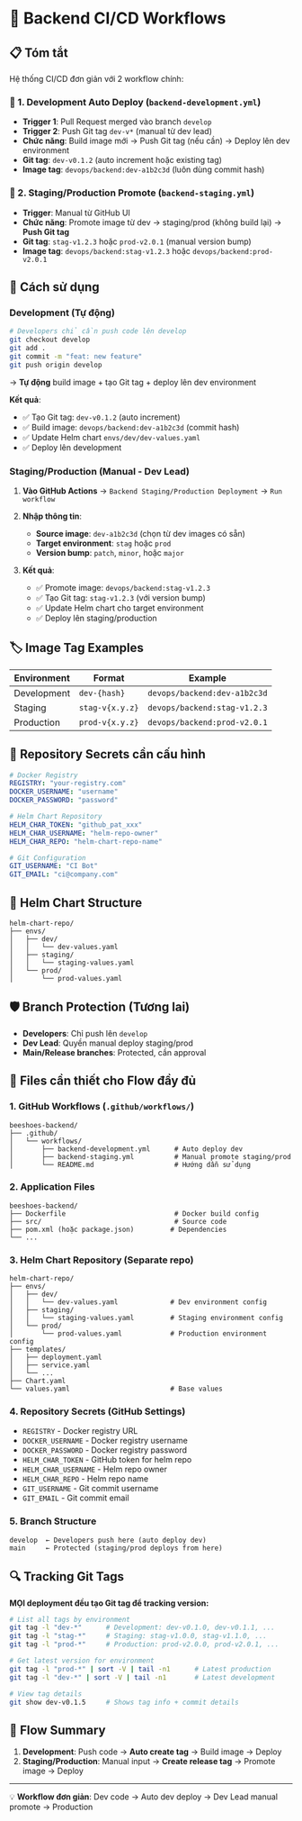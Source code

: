 # 🚀 Backend CI/CD Workflows

## 📋 Tóm tắt

Hệ thống CI/CD đơn giản với 2 workflow chính:

### 🔄 1. Development Auto Deploy (`backend-development.yml`)

- **Trigger 1**: Pull Request merged vào branch `develop`
- **Trigger 2**: Push Git tag `dev-v*` (manual từ dev lead)
- **Chức năng**: Build image mới → Push Git tag (nếu cần) → Deploy lên dev environment
- **Git tag**: `dev-v0.1.2` (auto increment hoặc existing tag)
- **Image tag**: `devops/backend:dev-a1b2c3d` (luôn dùng commit hash)

### 🎯 2. Staging/Production Promote (`backend-staging.yml`)

- **Trigger**: Manual từ GitHub UI
- **Chức năng**: Promote image từ dev → staging/prod (không build lại) → **Push Git tag**
- **Git tag**: `stag-v1.2.3` hoặc `prod-v2.0.1` (manual version bump)
- **Image tag**: `devops/backend:stag-v1.2.3` hoặc `devops/backend:prod-v2.0.1`

## 🎯 Cách sử dụng

### Development (Tự động)

```bash
# Developers chỉ cần push code lên develop
git checkout develop
git add .
git commit -m "feat: new feature"
git push origin develop
```

→ **Tự động** build image + tạo Git tag + deploy lên dev environment

**Kết quả**:

- ✅ Tạo Git tag: `dev-v0.1.2` (auto increment)
- ✅ Build image: `devops/backend:dev-a1b2c3d` (commit hash)
- ✅ Update Helm chart `envs/dev/dev-values.yaml`
- ✅ Deploy lên development

### Staging/Production (Manual - Dev Lead)

1. **Vào GitHub Actions** → `Backend Staging/Production Deployment` → `Run workflow`

2. **Nhập thông tin**:

   - **Source image**: `dev-a1b2c3d` (chọn từ dev images có sẵn)
   - **Target environment**: `stag` hoặc `prod`
   - **Version bump**: `patch`, `minor`, hoặc `major`

3. **Kết quả**:
   - ✅ Promote image: `devops/backend:stag-v1.2.3`
   - ✅ Tạo Git tag: `stag-v1.2.3` (với version bump)
   - ✅ Update Helm chart cho target environment
   - ✅ Deploy lên staging/production

## 🏷️ Image Tag Examples

| Environment | Format          | Example                      |
| ----------- | --------------- | ---------------------------- |
| Development | `dev-{hash}`    | `devops/backend:dev-a1b2c3d` |
| Staging     | `stag-v{x.y.z}` | `devops/backend:stag-v1.2.3` |
| Production  | `prod-v{x.y.z}` | `devops/backend:prod-v2.0.1` |

## 🔧 Repository Secrets cần cấu hình

```yaml
# Docker Registry
REGISTRY: "your-registry.com"
DOCKER_USERNAME: "username"
DOCKER_PASSWORD: "password"

# Helm Chart Repository
HELM_CHAR_TOKEN: "github_pat_xxx"
HELM_CHAR_USERNAME: "helm-repo-owner"
HELM_CHAR_REPO: "helm-chart-repo-name"

# Git Configuration
GIT_USERNAME: "CI Bot"
GIT_EMAIL: "ci@company.com"
```

## 📁 Helm Chart Structure

```
helm-chart-repo/
├── envs/
│   ├── dev/
│   │   └── dev-values.yaml
│   ├── staging/
│   │   └── staging-values.yaml
│   └── prod/
│       └── prod-values.yaml
```

## 🛡️ Branch Protection (Tương lai)

- **Developers**: Chỉ push lên `develop`
- **Dev Lead**: Quyền manual deploy staging/prod
- **Main/Release branches**: Protected, cần approval

## 📁 Files cần thiết cho Flow đầy đủ

### 1. GitHub Workflows (`.github/workflows/`)

```
beeshoes-backend/
├── .github/
│   └── workflows/
│       ├── backend-development.yml      # Auto deploy dev
│       ├── backend-staging.yml          # Manual promote staging/prod
│       └── README.md                    # Hướng dẫn sử dụng
```

### 2. Application Files

```
beeshoes-backend/
├── Dockerfile                           # Docker build config
├── src/                                 # Source code
├── pom.xml (hoặc package.json)         # Dependencies
└── ...
```

### 3. Helm Chart Repository (Separate repo)

```
helm-chart-repo/
├── envs/
│   ├── dev/
│   │   └── dev-values.yaml             # Dev environment config
│   ├── staging/
│   │   └── staging-values.yaml         # Staging environment config
│   └── prod/
│       └── prod-values.yaml            # Production environment config
├── templates/
│   ├── deployment.yaml
│   ├── service.yaml
│   └── ...
├── Chart.yaml
└── values.yaml                         # Base values
```

### 4. Repository Secrets (GitHub Settings)

- `REGISTRY` - Docker registry URL
- `DOCKER_USERNAME` - Docker registry username
- `DOCKER_PASSWORD` - Docker registry password
- `HELM_CHAR_TOKEN` - GitHub token for helm repo
- `HELM_CHAR_USERNAME` - Helm repo owner
- `HELM_CHAR_REPO` - Helm repo name
- `GIT_USERNAME` - Git commit username
- `GIT_EMAIL` - Git commit email

### 5. Branch Structure

```
develop  ← Developers push here (auto deploy dev)
main     ← Protected (staging/prod deploys from here)
```

## 🔍 Tracking Git Tags

**MỌI deployment đều tạo Git tag để tracking version:**

```bash
# List all tags by environment
git tag -l "dev-*"      # Development: dev-v0.1.0, dev-v0.1.1, ...
git tag -l "stag-*"     # Staging: stag-v1.0.0, stag-v1.1.0, ...
git tag -l "prod-*"     # Production: prod-v2.0.0, prod-v2.0.1, ...

# Get latest version for environment
git tag -l "prod-*" | sort -V | tail -n1      # Latest production
git tag -l "dev-*" | sort -V | tail -n1       # Latest development

# View tag details
git show dev-v0.1.5     # Shows tag info + commit details
```

## 🚀 Flow Summary

1. **Development**: Push code → **Auto create tag** → Build image → Deploy
2. **Staging/Production**: Manual input → **Create release tag** → Promote image → Deploy

---

💡 **Workflow đơn giản**: Dev code → Auto dev deploy → Dev Lead manual promote → Production
